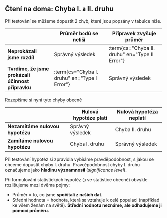 ## Čtení na doma: Chyba I. a II. druhu

Při testování se můžeme dopustit 2 chyb, které jsou popsány v tabulce níže.

|   | Průměr bodů se neliší | Přípravek zvyšuje průměr |
|---|---|---|
| **Neprokázali jsme rozdíl** | Správný výsledek |  :term{cs="Chyba II. druhu" en="Type II Error"} |
| **Tvrdíme, že jsme prokázali účinnost přípravku**  | :term{cs="Chyba I. druhu" en="Type I Error"} | Správný výsledek |

Rozepišme si nyní tyto chyby obecně

|   | Nulová hypotéze platí | Nulová hypotéza neplatí |
|---|---|---|
| **Nezamítáme nulovou hypotézu** | Správný výsledek | Chyba II. druhu |
| **Zamítáme nulovou hypotézu**  | Chyba I. druhu | Správný výsledek |

Při testování hypotéz si zpravidla vybíráme pravděpodobnost, s jakou se chceme dopustit chyby I. druhu. Pravděpodobnost chyby I. druhu označujeme jako **hladinu významnosti** (*significance level*).

Při formulování statistických hypotéz (a ve statistice obecně) obvykle rozlišujeme mezi dvěma pojmy:

- Průměr = to, co jsme **spočítali z našich dat**.
- Střední hodnota = hodnota, která se vztahuje k celé populaci (například ke všem ženám na světě). **Střední hodnotu neznáme, ale odhadujeme ji pomocí průměru.**
